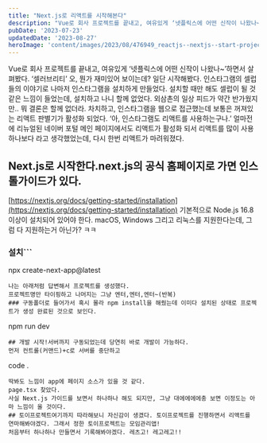 ```yaml
---
title: "Next.js로 리액트를 시작해본다"
description: "Vue로 회사 프로젝트를 끝내고, 여유있게 ‘넷플릭스에 어떤 신작이 나왔나~’하면서 살펴봤다. ‘셀러브리티’  오, 뭔가 재미있어 보이는데? 일단 시작해봤다. 인스타그램의 셀럽들의 이야기로 나마저 인스타그램을 설치하게 만들었다. 설치할 때만 해도 셀럽이 될 것 같은 느낌이 들었는데, 설..."
pubDate: '2023-07-23'
updatedDate: '2023-08-27'
heroImage: 'content/images/2023/08/476949_reactjs--nextjs--start-project-_xl-1024-v1-0----------1.jpg'
---
```


Vue로 회사 프로젝트를 끝내고, 여유있게 ‘넷플릭스에 어떤 신작이 나왔나~’하면서 살펴봤다. ‘셀러브리티’
오, 뭔가 재미있어 보이는데? 일단 시작해봤다. 인스타그램의 셀럽들의 이야기로 나마저 인스타그램을 설치하게 만들었다. 설치할 때만 해도 셀럽이 될 것 같은 느낌이 들었는데, 설치하고 나니 할께 없었다. 외삼촌의 일상 피드가 약간 반가웠지만.. 뭐 결론은 할께 없더라. 차치하고, 인스타그램을 웹으로 접근했는데 보통은 꺼져있는 리액트 판별기가
활성화 되었다.
‘아, 인스타그램도 리액트를 사용하는구나.’
얼마전에 리뉴얼된 네이버 포털 메인 페이지에서도 리액트가 활성화 되서 리액트를 많이 사용하나보다 라고 생각했었는데, 다시 한번 리액트가 마려워졌다.
## Next.js로 시작한다.next.js의 공식 홈페이지로 가면 인스톨가이드가 있다.
[https://nextjs.org/docs/getting-started/installation](https://nextjs.org/docs/getting-started/installation)
기본적으로 Node.js 16.8이상이 설치되어 있어야 한다.
macOS, Windows 그리고 리눅스를 지원한다는데, 그럼 다 지원하는거 아닌가? ㅋㅋ
### 설치```
npx create-next-app@latest

```요즘은 이렇게 명령어 한방이면 그냥 개발환경설정이 다된다. 실행하면 약간의 질문들을 하지만 뭐 내 상황에 맞게 답변만 잘해주면 나에게 꼭 맞는 프로젝트 환경이 구성된다.
나는 아래처럼 답변해서 프로젝트를 생성했다.
프로젝트명만 타이핑하고 나머지는 그냥 엔터,엔터,엔터~(반복)
### 구동폴더로 들어가서 혹시 몰라 npm install을 해줬는데 이미다 설치된 상태로 프로젝트가 생성 완료된 것으로 보인다.
```
npm run dev

```위 명령어를 바로 실행하니 서버가 구동되었다.
## 개발 시작!서버까지 구동되었는데 당연히 바로 개발이 가능하다.
먼저 컨트롤(커맨드)+c로 서버를 중단하고
```
code .

```커맨드를 입력하여 VSCODE를 실행한다. (이건 아마 커맨드로 입력할수 있게 사전에 설정을 해놔야 될 것 같다. 혹시 code . 가 안된다고 난리치지말고 검색해보면 있을듯.)
딱봐도 느낌이 app에 페이지 소스가 있을 것 같다.
page.tsx 찾았다.
사실 Next.js 가이드를 보면서 하나하나 해도 되지만, 그냥 대에에에에충 보면 이정도는 아마 느낌이 올 것이다.
## 토이프로젝트여기까지 따라해보니 자신감이 생겼다. 토이프로젝트를 진행하면서 리액트를 연마해봐야겠다. 그래서 정한 토이프로젝트는 모임관리앱!
처음부터 하나하나 만들면서 기록해봐야겠다. 레츠고! 레고레고!!